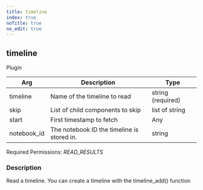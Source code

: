 ```yaml
---
title: timeline
index: true
noTitle: true
no_edit: true
---
```




<div class="vql_item"></div>


## timeline
<span class='vql_type pull-right page-header'>Plugin</span>



<div class="vqlargs"></div>

Arg | Description | Type
----|-------------|-----
timeline|Name of the timeline to read|string (required)
skip|List of child components to skip|list of string
start|First timestamp to fetch|Any
notebook_id|The notebook ID the timeline is stored in.|string

Required Permissions: 
<i class="linkcolour label pull-right label-success">READ_RESULTS</i>

### Description

Read a timeline. You can create a timeline with the timeline_add() function

